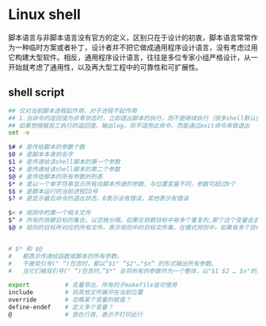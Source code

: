 # Linux shell
脚本语言与非脚本语言没有官方的定义，区别只在于设计的初衷，脚本语言常常作为一种临时方案或者补丁，设计者并不把它做成通用程序设计语言，没有考虑过用它构建大型软件。相反，通用程序设计语言，往往是多位专家小组严格设计，从一开始就考虑了通用性，以及再大型工程中的可靠性和可扩展性。

## shell script
```sh
## 仅对当前脚本进程起作用，对子进程不起作用
## 1.当命令的返回值为非零状态时，立即退出脚本的执行，而不是继续执行（很多shell默认执行）
## 如果想根据民工执行的返回值，输出log，则不适用此命令，而是通过exit命令来做退出
set -e

$# # 是传给脚本的参数个数
$0 # 是脚本本身的名字
$1 # 是传递给该shell脚本的第一个参数
$2 # 是传递给该shell脚本的第二个参数
$@ # 是传给脚本的所有参数的列表
$* # 是以一个单字符串显示所有向脚本传递的参数，与位置变量不同，参数可超过9个
$$ # 是脚本运行的当前进程ID号
$? # 是显示最后命令的退出状态，0表示没有错误，其他表示有错误

$< # 规则中的第一个相关文件
$^ # 所有的依赖目标的集合。以空格分隔。如果在依赖目标中有多个重复的,那个这个变量会去除重复的依赖目标,只保留一份。
$@ # 规则的目标所对应的所有文件。表示规则中的目标文件集。在模式规则中，如果有多个目标，那么"$@"就是匹配于目标中模式定义的集合。


# $* 和 $@
#   都表示传递给函数或脚本的所有参数。
#   不被双引号(" “)包含时，都以”$1" “$2"…"$n” 的形式输出所有参数。
#   当它们被双引号(" “)包含时，”$*" 会将所有的参数作为一个整体，以"$1 $2 … $n"的形式输出所有参数；"@" 会将各个参数分开，以"$1" “$2"…"$n” 的形式输出所有参数。

export          # 变量导出，所有的子makefile皆可使用
include         # 将其他文件展开在当前位置
override        # 忽略某个变量的赋值？
define-endef    # 定义多个变量？
@               # 放在行首，表示不打印此行

```

